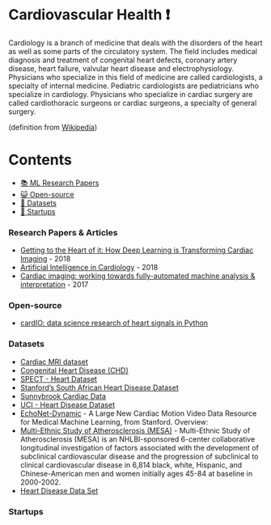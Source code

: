 # Cardiovascular Health :heavy_exclamation_mark:
Cardiology is a branch of medicine that deals with the disorders of the heart as well as some parts of the circulatory system. The field includes medical diagnosis and treatment of congenital heart defects, coronary artery disease, heart failure, valvular heart disease and electrophysiology. Physicians who specialize in this field of medicine are called cardiologists, a specialty of internal medicine. Pediatric cardiologists are pediatricians who specialize in cardiology. Physicians who specialize in cardiac surgery are called cardiothoracic surgeons or cardiac surgeons, a specialty of general surgery.

(definition from [Wikipedia](https://en.wikipedia.org/wiki/Cardiology))


# Contents 
- [:books: ML Research Papers](#research-papers)
- [:smiley_cat: Open-source](#open-source)
- [:notebook: Datasets](#datasets)
- [:eyes: Startups](#startups)

### Research Papers & Articles
- [Getting to the Heart of it: How Deep Learning is Transforming Cardiac Imaging](https://medium.com/stanford-ai-for-healthcare/getting-to-the-heart-of-it-how-deep-learning-is-transforming-cardiac-imaging-22d34bf91a4e) - 2018
- [Artificial Intelligence in Cardiology](https://www.sciencedirect.com/science/article/pii/S0735109718344085) - 2018
- [Cardiac imaging: working towards fully-automated machine analysis & interpretation](https://www.ncbi.nlm.nih.gov/pmc/articles/PMC5450918/) - 2017

### Open-source
- [cardIO: data science research of heart signals in Python](https://github.com/analysiscenter/cardio)


### Datasets
- [Cardiac MRI dataset](http://www.cse.yorku.ca/~mridataset/)
- [Congenital Heart Disease (CHD)](https://data.gov.uk/dataset/f13fbd0e-fc8a-4d42-82ef-d40f930e4b70/congenital-heart-disease-chd)
- [SPECT - Heart Dataset](http://archive.ics.uci.edu/ml/datasets/SPECT+Heart)
- [Stanford’s South African Heart Disease Dataset](https://web.stanford.edu/~hastie/ElemStatLearn//datasets/SAheart.data)
- [Sunnybrook Cardiac Data](http://www.cardiacatlas.org/studies/sunnybrook-cardiac-data/)
- [UCI - Heart Disease Dataset](https://archive.ics.uci.edu/ml/datasets/heart+Disease)
- [EchoNet-Dynamic](https://echonet.github.io/dynamic/index.html) - A Large New Cardiac Motion Video Data Resource for Medical Machine Learning, from Stanford. Overview:
- [Multi-Ethnic Study of Atherosclerosis (MESA)](https://sleepdata.org/datasets/mesa) - Multi-Ethnic Study of Atherosclerosis (MESA) is an NHLBI-sponsored 6-center collaborative longitudinal investigation of factors associated with the development of subclinical cardiovascular disease and the progression of subclinical to clinical cardiovascular disease in 6,814 black, white, Hispanic, and Chinese-American men and women initially ages 45-84 at baseline in 2000-2002.
- [Heart Disease Data Set](https://archive.ics.uci.edu/ml/datasets/Heart+Disease)

### Startups
